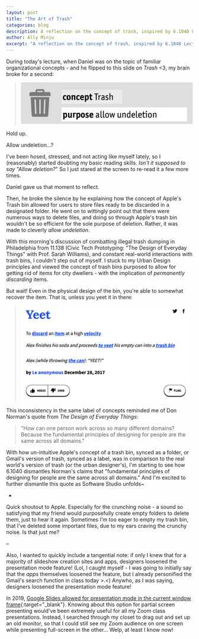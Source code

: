 ```yaml
---
layout: post
title: "The Art of Trash"
categories: blog
description: A reflection on the concept of trash, inspired by 6.1040 Lecture 5.
author: Ally Minju
excerpt: "A reflection on the concept of trash, inspired by 6.1040 Lecture 5. Your Trash. Apple's Trash (and that oh-so-sweet crunching sound). And Gmail's Trash. ;)"
---
```


During today's lecture, when Daniel was on the topic of familiar organizational concepts - and he flipped to this slide on *Trash* <3, my brain broke for a second:

> ![Alt](/assets/images/trash.png)

Hold up.

Allow undeletion...?

I've been hosed, stressed, and not acting like myself lately, so I (reasonably) started doubting my basic reading skills. _Isn't it supposed to say "Allow *deletion*?_" So I just stared at the screen to re-read it a few more times. 

Daniel gave us that moment to reflect.

Then, he broke the silence by he explaining how the concept of Apple's Trash bin allowed for users to store files ready to be discarded in a designated folder. He went on to wittingly point out that there were numerous ways to delete files, and doing so through Apple's trash bin wouldn't be so efficient for the sole purpose of deletion. Rather, it was made to cleverly _allow *undeletion*_. 

With this morning's discussion of combatting illegal trash dumping in Philadelphia from 11.138 (Civic Tech Prototyping: "The Design of Everyday Things" with Prof. Sarah Williams), and constant real-world interactions with trash bins, I couldn't step out of myself. I stuck to my Urban Design principles and viewed the concept of trash bins purposed to allow for getting rid of items for city dwellers - with the implication of _permanently discarding_ items. 

But wait! Even in the physical design of the bin, you're able to somewhat recover the item. That is, unless you yeet it in there:

> ![Alt](/assets/images/yeet.png)

This inconsistency in the same label of concepts reminded me of Don Norman's quote from _The Design of Everyday Things_:
> "How can one person work across so many different domains? Because the fundamental principles of designing for people are the same across all domains."

With how un-intuitive Apple's concept of a trash bin, synced as a folder, or Gmail's version of trash, synced as a label, was in comparison to the real world's version of trash (or the urban designer's), I'm starting to see how 6.1040 dismantles Norman's claims that "fundamental principles of designing for people are the same across all domains." And I'm excited to further dismantle this quote as Software Studio unfolds~

-

Quick shoutout to Apple. Especially for the crunching noise - a sound so satisfying that my friend would purposefully create empty folders to delete them, just to hear it again. Sometimes I'm too eager to empty my trash bin, that I've deleted some important files, due to my ears craving the crunchy noise. Is that just me?

–

Also, I wanted to quickly include a tangential note: if only I knew that for a majority of slideshow creation sites and apps, designers loosened the presentation mode feature! (Lol, I caught myself - I was going to initially say that the _apps_ themselves loosened the feature, but I already personified the Gmail's search function in class today >.<) Anywho, as I was saying, designers loosened the presentation mode feature!

In 2019, [Google Slides allowed for presentation mode in the current window frame](https://jakemiller.net/googleslidespartialscreen/){:target="_blank"}. Knowing about this option for partial screen presenting would've been extremely useful for all my Zoom class presentations. Instead, I searched through my closet to drag out and set up an old monitor, so that I could still see my Zoom audience on one screen while presenting full-screen in the other... Welp, at least I know now! 